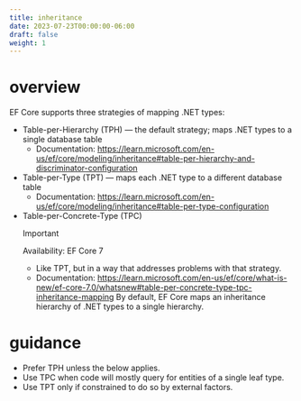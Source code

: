 ```yaml
---
title: inheritance
date: 2023-07-23T00:00:00-06:00
draft: false
weight: 1
---
```


# overview
EF Core supports three strategies of mapping .NET types:
- Table-per-Hierarchy (TPH) — the default strategy; maps .NET types to a single database table
  - Documentation: https://learn.microsoft.com/en-us/ef/core/modeling/inheritance#table-per-hierarchy-and-discriminator-configuration
- Table-per-Type (TPT) — maps each .NET type to a different database table
  - Documentation: https://learn.microsoft.com/en-us/ef/core/modeling/inheritance#table-per-type-configuration
- Table-per-Concrete-Type (TPC)
  > [!IMPORTANT]
  > Availability: EF Core 7
  - Like TPT, but in a way that addresses problems with that strategy.
  - Documentation: https://learn.microsoft.com/en-us/ef/core/what-is-new/ef-core-7.0/whatsnew#table-per-concrete-type-tpc-inheritance-mapping
By default, EF Core maps an inheritance hierarchy of .NET types to a single hierarchy.

# guidance
- Prefer TPH unless the below applies.
- Use TPC when code will mostly query for entities of a single leaf type.
- Use TPT only if constrained to do so by external factors.
